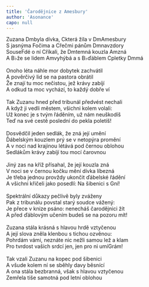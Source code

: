 ```yaml
---
title: 'Čarodějnice z Amesbury'
author: 'Asonance'
capo: null
---
```


<verse number="1:"></verse>Zuzana <wrapper><chord>Dm</chord></wrapper>byla dívka, <wrapper><chord>C</chord></wrapper>která žila v <wrapper><chord>Dm</chord></wrapper>Amesbury<br>
S jasnýma <wrapper><chord>F</chord></wrapper>očima a <wrapper><chord>C</chord></wrapper>řečmi pánům <wrapper><chord>Dm</chord></wrapper>navzdory<br>
Souse<wrapper><chord>F</chord></wrapper>dé o ní <wrapper><chord>C</chord></wrapper>říkali, že <wrapper><chord>Dm</chord></wrapper>temná kouzla <wrapper><chord>Am</chord></wrapper>zná<br>
A <wrapper><chord>B&flat;</chord></wrapper>že se lidem <wrapper><chord>Am</chord></wrapper>vyhýbá a s <wrapper><chord>B&flat;</chord></wrapper>ďáblem <wrapper><chord>C</chord></wrapper>pletky <wrapper><chord>Dm</chord></wrapper>má<br>
<br>
<verse number="2:"></verse>Onoho léta náhle mor dobytek zachvátil<br>
A pověrčivý lid se na pastora obrátil<br>
Že znají tu moc nečistou, jež krávy zabíjí<br>
A odkud ta moc vychází, to každý dobře ví<br>
<br>
Tak Zuzanu hned před tribunál předvést nechali<br>
A když ji vedli městem, všichni kolem volali:<br>
Už konec je s tvým řáděním, už nám neuškodíš<br>
Teď na své cestě poslední do pekla poletíš!<br>
<br>
Dosvědčil jeden sedlák, že zná její umění<br>
Ďábelským kouzlem prý se v netopýra promění<br>
A v noci nad krajinou létává pod černou oblohou<br>
Sedlákům krávy zabíjí tou mocí čarovnou<br>
<br>
Jiný zas na kříž přísahal, že její kouzla zná<br>
V noci se v černou kočku mění dívka líbezná<br>
Je třeba jednou provždy ukončit ďábelské řádění<br>
A všichni křičeli jako posedlí: Na šibenici s <wrapper><chord>G</chord></wrapper>ní!<br>
<br>
Spektrální důkazy pečlivě byly zváženy<br>
Pak z tribunálu povstal starý soudce vážený:<br>
Je přece v knize psáno: nenecháš čarodějnici žít<br>
A před ďáblovým učením budeš se na pozoru mít!<br>
<br>
Zuzana stála krásná s hlavou hrdě vztyčenou<br>
A její slova zněla klenbou s tichou ozvěnou:<br>
Pohrdám vámi, neznáte nic nežli samou lež a klam<br>
Pro tvrdost vašich srdcí jen, jen pro ni umí<wrapper><chord>G</chord></wrapper>rám!<br>
<br>
Tak vzali Zuzanu na kopec pod šibenici<br>
A všude kolem ní se sběhly davy běsnící<br>
A ona stála bezbranná, však s hlavou vztyčenou<br>
Zemřela tiše samotná pod letní oblohou<br>